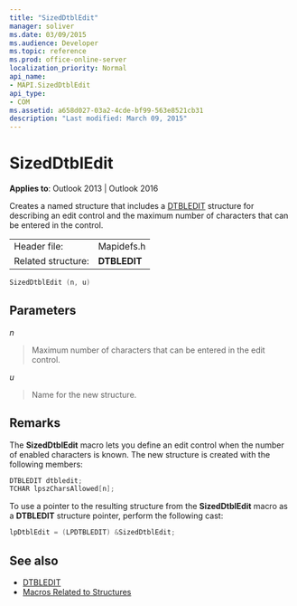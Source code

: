 ```yaml
---
title: "SizedDtblEdit"
manager: soliver
ms.date: 03/09/2015
ms.audience: Developer
ms.topic: reference
ms.prod: office-online-server
localization_priority: Normal
api_name:
- MAPI.SizedDtblEdit
api_type:
- COM
ms.assetid: a658d027-03a2-4cde-bf99-563e8521cb31
description: "Last modified: March 09, 2015"
---
```


# SizedDtblEdit

**Applies to**: Outlook 2013 | Outlook 2016 
  
Creates a named structure that includes a [DTBLEDIT](dtbledit.md) structure for describing an edit control and the maximum number of characters that can be entered in the control. 
  
|||
|:-----|:-----|
|Header file:  <br/> |Mapidefs.h  <br/> |
|Related structure:  <br/> |**DTBLEDIT** <br/> |
   
```cpp
SizedDtblEdit (n, u)
```

## Parameters

_n_
  
> Maximum number of characters that can be entered in the edit control.
    
_u_
  
> Name for the new structure.
    
## Remarks

The **SizedDtblEdit** macro lets you define an edit control when the number of enabled characters is known. The new structure is created with the following members: 
  
```cpp
DTBLEDIT dtbledit;
TCHAR lpszCharsAllowed[n];

```

To use a pointer to the resulting structure from the **SizedDtblEdit** macro as a **DTBLEDIT** structure pointer, perform the following cast: 
  
```cpp
lpDtblEdit = (LPDTBLEDIT) &SizedDtblEdit;

```

## See also

- [DTBLEDIT](dtbledit.md)
- [Macros Related to Structures](macros-related-to-structures.md)

